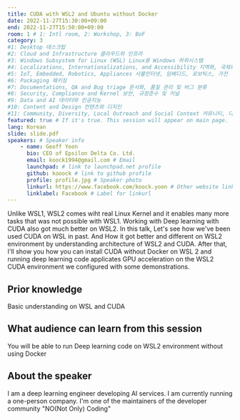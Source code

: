 ```yaml
---
title: CUDA with WSL2 and Ubuntu without Docker
date: 2022-11-27T15:30:00+09:00
end: 2022-11-27T15:50:00+09:00
room: 1 # 1: Intl room, 2: Workshop, 3: BoF
category: 3
#1: Desktop 데스크탑
#2: Cloud and Infrastructure 클라우드와 인프라
#3: Windows Subsystem for Linux (WSL) Linux용 Windows 하위시스템
#4: Localizations, Internationalizations, and Accessibility 지역화, 국제화 및 접근성
#5: IoT, Embedded, Robotics, Appliances 사물인터넷, 임베디드, 로보틱스, 가전
#6: Packaging 패키징
#7: Documentations, QA and Bug triage 문서화, 품질 관리 및 버그 분류
#8: Security, Compliance and Kernel 보안, 규정준수 및 커널
#9: Data and AI 데이터와 인공지능
#10: Content and Design 컨텐츠와 디지인
#11: Community, Diversity, Local Outreach and Social Context 커뮤니티, 다양성, 지역 사회 협력과 사회적 관점
featured: true # If it's true. This session will appear on main page.
lang: Korean
slide: slide.pdf
speakers: # Speaker info
    - name: Geoff Yoon
      bio: CEO of Epsilon Delta Co. Ltd.
      email: koock1994@gmail.com # Email
      launchpad: # link to launchpad.net profile
      github: kooock # link to github profile
      profile: profile.jpg # Speaker photo
      linkurl: https://www.facebook.com/koock.yoon # Other website link url
      linklabel: Facebook # Label for linkurl
---
```


Unlike WSL1, WSL2 comes wiht real Linux Kernel and it enables many more tasks that was not possible with WSL1. Working with Deep learning with CUDA also got much better on WSL2. In this talk, Let's see how we've been used CUDA on WSL in past. And How it got better and different on WSL2 environment by understanding architecture of WSL2 and CUDA. After that, I'll show you how you can install CUDA without Docker on WSL 2 and running deep learning code applicates GPU acceleration on the WSL2 CUDA environment we configured with some demonstrations.

## Prior knowledge

Basic understanding on WSL and CUDA

## What audience can learn from this session
You will be able to run Deep learning code on WSL2 environment without using Docker

## About the speaker
I am a deep learning engineer developing AI services. I am currently running a one-person company.  I'm one of the maintainers of the developer community "NO(Not Only) Coding"
